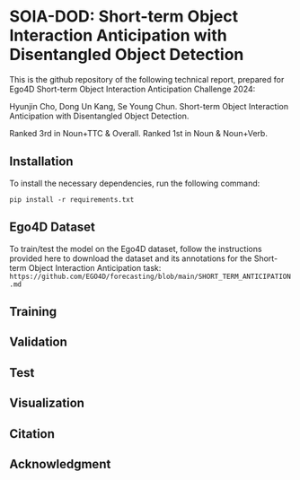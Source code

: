 # SOIA-DOD: Short-term Object Interaction Anticipation with Disentangled Object Detection

This is the github repository of the following technical report, prepared for Ego4D Short-term Object Interaction Anticipation Challenge 2024:

Hyunjin Cho, Dong Un Kang, Se Young Chun. Short-term Object Interaction Anticipation with Disentangled Object Detection.

Ranked 3rd in Noun+TTC & Overall.
Ranked 1st in Noun & Noun+Verb.

## Installation

To install the necessary dependencies, run the following command:
```
pip install -r requirements.txt
```

## Ego4D Dataset

To train/test the model on the Ego4D dataset, follow the instructions provided here to download the dataset and its annotations for the Short-term Object Interaction Anticipation task:
`https://github.com/EGO4D/forecasting/blob/main/SHORT_TERM_ANTICIPATION.md`

## Training

## Validation

## Test

## Visualization

## Citation

## Acknowledgment

